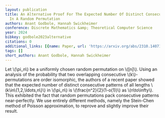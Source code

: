 ```yaml
---
layout: publication
title: An Alternative Proof For The Expected Number Of Distinct Consecutive Patterns
  In A Random Permutation
authors: Anant Godbole, Hannah Swickheimer
conference: Discrete Mathematics &amp; Theoretical Computer Science
year: 2024
bibkey: godbole2023alternative
citations: 0
additional_links: [{name: Paper, url: 'https://arxiv.org/abs/2310.14071'}]
tags: []
short_authors: Anant Godbole, Hannah Swickheimer
---
```

Let \\(\pi_n\\) be a uniformly chosen random permutation on \\([n]\\). Using an
analysis of the probability that two overlapping consecutive \\(k\\)-permutations
are order isomorphic, the authors of a recent paper showed that the expected
number of distinct consecutive patterns of all lengths \\(k\in\\{1,2,\ldots,n\\}\\)
in \\(\pi_n\\) is \\(\frac\{n^2\}\{2\}(1-o(1))\\) as \\(n\to\infty\\). This exhibited the fact
that random permutations pack consecutive patterns near-perfectly. We use
entirely different methods, namely the Stein-Chen method of Poisson
approximation, to reprove and slightly improve their result.